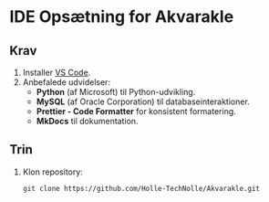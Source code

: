 
# IDE Opsætning for Akvarakle

## Krav

1. Installer [VS Code](https://code.visualstudio.com/).
2. Anbefalede udvidelser:
   - **Python** (af Microsoft) til Python-udvikling.
   - **MySQL** (af Oracle Corporation) til databaseinteraktioner.
   - **Prettier - Code Formatter** for konsistent formatering.
   - **MkDocs** til dokumentation.

## Trin

1. Klon repository:
   ```bash
   git clone https://github.com/Holle-TechNolle/Akvarakle.git
   ```

